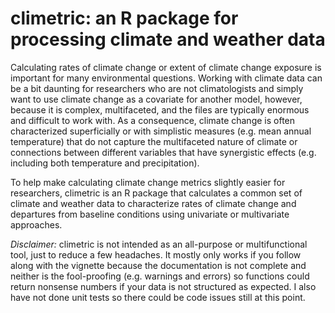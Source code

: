 # climetric: an R package for processing climate and weather data

Calculating rates of climate change or extent of climate change exposure is important for many environmental questions. Working with climate data can be a bit daunting for researchers who are not climatologists and simply want to use climate change as a covariate for another model, however, because it is complex, multifaceted, and the files are typically enormous and difficult to work with. As a consequence, climate change is often characterized superficially or with simplistic measures (e.g. mean annual temperature) that do not capture the multifaceted nature of climate or connections between different variables that have synergistic effects (e.g. including both temperature and precipitation).

To help make calculating climate change metrics slightly easier for researchers, climetric is an R package that calculates a common set of climate and weather data to characterize rates of climate change and departures from baseline conditions using univariate or multivariate approaches.

*Disclaimer:* climetric is not intended as an all-purpose or multifunctional tool, just to reduce a few headaches. It mostly only works if you follow along with the vignette because the documentation is not complete and neither is the fool-proofing (e.g. warnings and errors) so functions could return nonsense numbers if your data is not structured as expected. I also have not done unit tests so there could be code issues still at this point.

